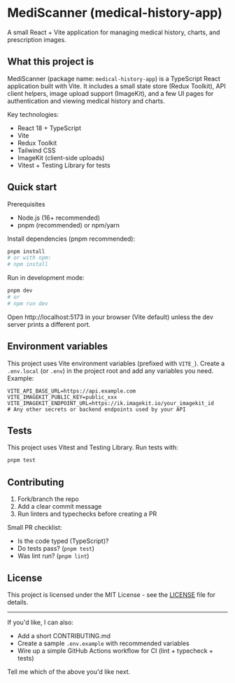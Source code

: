 # MediScanner (medical-history-app)

A small React + Vite application for managing medical history, charts, and prescription images.

## What this project is

MediScanner (package name: `medical-history-app`) is a TypeScript React application built with Vite. It includes a small state store (Redux Toolkit), API client helpers, image upload support (ImageKit), and a few UI pages for authentication and viewing medical history and charts.

Key technologies:
- React 18 + TypeScript
- Vite
- Redux Toolkit
- Tailwind CSS
- ImageKit (client-side uploads)
- Vitest + Testing Library for tests

## Quick start

Prerequisites
- Node.js (16+ recommended)
- pnpm (recommended) or npm/yarn

Install dependencies (pnpm recommended):

```bash
pnpm install
# or with npm:
# npm install
```

Run in development mode:

```bash
pnpm dev
# or
# npm run dev
```

Open http://localhost:5173 in your browser (Vite default) unless the dev server prints a different port.

## Environment variables

This project uses Vite environment variables (prefixed with `VITE_`). Create a `.env.local` (or `.env`) in the project root and add any variables you need. Example:

```
VITE_API_BASE_URL=https://api.example.com
VITE_IMAGEKIT_PUBLIC_KEY=public_xxx
VITE_IMAGEKIT_ENDPOINT_URL=https://ik.imagekit.io/your_imagekit_id
# Any other secrets or backend endpoints used by your API
```

## Tests

This project uses Vitest and Testing Library. Run tests with:

```bash
pnpm test
```


## Contributing

1. Fork/branch the repo
2. Add a clear commit message
3. Run linters and typechecks before creating a PR

Small PR checklist:
- Is the code typed (TypeScript)?
- Do tests pass? (`pnpm test`)
- Was lint run? (`pnpm lint`)

## License

This project is licensed under the MIT License - see the [LICENSE](https://choosealicense.com/licenses/mit/) file for details.

---

If you'd like, I can also:
- Add a short CONTRIBUTING.md
- Create a sample `.env.example` with recommended variables
- Wire up a simple GitHub Actions workflow for CI (lint + typecheck + tests)

Tell me which of the above you'd like next.

